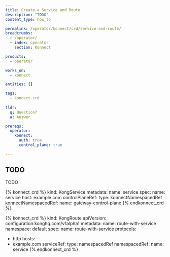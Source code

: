 ```yaml
---
title: Create a Service and Route
description: "TODO"
content_type: how_to

permalink: /operator/konnect/crd/service-and-route/
breadcrumbs:
  - /operator/
  - index: operator
    section: Konnect

products:
  - operator

works_on:
  - konnect

entities: []

tags:
  - konnect-crd
 
tldr:
  q: Question?
  a: Answer

prereqs:
  operator:
    konnect:
      auth: true
      control_plane: true

---
```


## TODO

TODO

{% konnect_crd %}
kind: KongService
metadata:
  name: service
spec:
  name: service
  host: example.com
  controlPlaneRef:
    type: konnectNamespacedRef
    konnectNamespacedRef:
      name: gateway-control-plane
{% endkonnect_crd %}

{% konnect_crd %}
kind: KongRoute
apiVersion: configuration.konghq.com/v1alpha1
metadata:
  name: route-with-service
  namespace: default
spec:
  name: route-with-service
  protocols:
  - http
  hosts:
  - example.com
  serviceRef:
    type: namespacedRef
    namespacedRef:
      name: service
{% endkonnect_crd %}